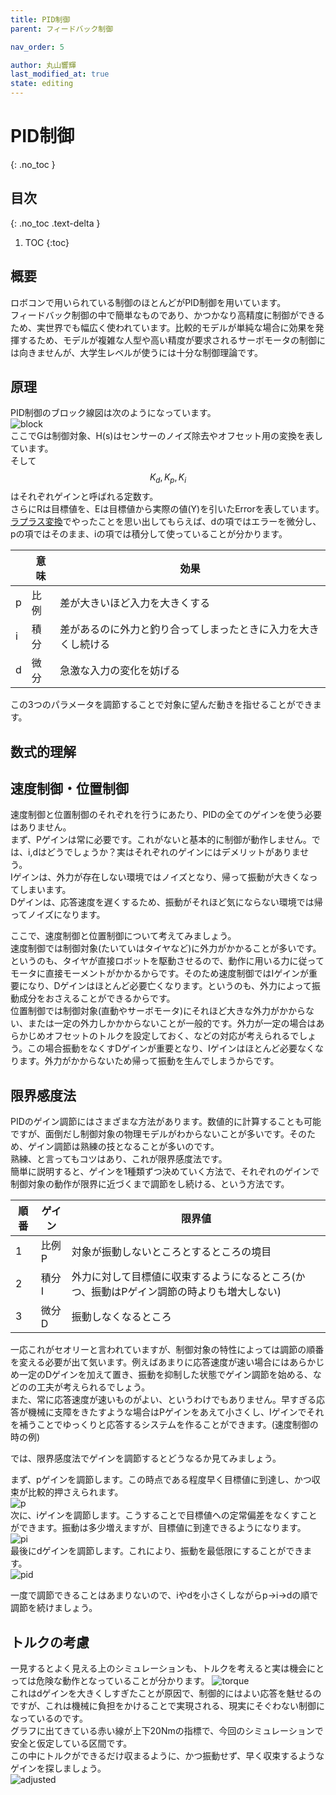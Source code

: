 ```yaml
---
title: PID制御
parent: フィードバック制御

nav_order: 5

author: 丸山響輝
last_modified_at: true
state: editing
---
```


# **PID制御**
{: .no_toc }

## 目次
{: .no_toc .text-delta }

1. TOC
{:toc}

## 概要
ロボコンで用いられている制御のほとんどがPID制御を用いています。  
フィードバック制御の中で簡単なものであり、かつかなり高精度に制御ができるため、実世界でも幅広く使われています。比較的モデルが単純な場合に効果を発揮するため、モデルが複雑な人型や高い精度が要求されるサーボモータの制御には向きませんが、大学生レベルが使うには十分な制御理論です。  

## 原理
PID制御のブロック線図は次のようになっています。  
![block](imgs/005_block.png)  
ここでGは制御対象、H(s)はセンサーのノイズ除去やオフセット用の変換を表しています。  
そして$$K_d, K_p, K_i$$はそれぞれゲインと呼ばれる定数す。  
さらにRは目標値を、Eは目標値から実際の値(Y)を引いたErrorを表しています。  
[ラプラス変換](../010_model/010_transfer_function)でやったことを思い出してもらえば、dの項ではエラーを微分し、pの項ではそのまま、iの項では積分して使っていることが分かります。  

||意味|効果|
|---|---|---|
|p|比例|差が大きいほど入力を大きくする|
|i|積分|差があるのに外力と釣り合ってしまったときに入力を大きくし続ける|
|d|微分|急激な入力の変化を妨げる|

この3つのパラメータを調節することで対象に望んだ動きを指せることができます。

## 数式的理解


## 速度制御・位置制御
速度制御と位置制御のそれぞれを行うにあたり、PIDの全てのゲインを使う必要はありません。  
まず、Pゲインは常に必要です。これがないと基本的に制御が動作しません。では、i,dはどうでしょうか？実はそれぞれのゲインにはデメリットがありませう。  
Iゲインは、外力が存在しない環境ではノイズとなり、帰って振動が大きくなってしまいます。  
Dゲインは、応答速度を遅くするため、振動がそれほど気にならない環境では帰ってノイズになります。  

ここで、速度制御と位置制御について考えてみましょう。  
速度制御では制御対象(たいていはタイヤなど)に外力がかかることが多いです。というのも、タイヤが直接ロボットを駆動させるので、動作に用いる力に従ってモータに直接モーメントがかかるからです。そのため速度制御ではIゲインが重要になり、Dゲインはほとんど必要亡くなります。というのも、外力によって振動成分をおさえることができるからです。  
位置制御では制御対象(直動やサーボモータ)にそれほど大きな外力がかからない、または一定の外力しかかからないことが一般的です。外力が一定の場合はあらかじめオフセットのトルクを設定しておく、などの対応が考えられるでしょう。この場合振動をなくすDゲインが重要となり、Iゲインはほとんど必要なくなります。外力がかからないため帰って振動を生んでしまうからです。

## 限界感度法
PIDのゲイン調節にはさまざまな方法があります。数値的に計算することも可能ですが、面倒だし制御対象の物理モデルがわからないことが多いです。そのため、ゲイン調節は熟練の技となることが多いのです。  
熟練、と言ってもコツはあり、これが限界感度法です。  
簡単に説明すると、ゲインを1種類ずつ決めていく方法で、それぞれのゲインで制御対象の動作が限界に近づくまで調節をし続ける、という方法です。  

|順番|ゲイン|限界値|
|---|---|---|
|1|比例P|対象が振動しないところとするところの境目|
|2|積分I|外力に対して目標値に収束するようになるところ(かつ、振動はPゲイン調節の時よりも増大しない)|
|3|微分D|振動しなくなるところ|

一応これがセオリーと言われていますが、制御対象の特性によっては調節の順番を変える必要が出て気います。例えばあまりに応答速度が速い場合にはあらかじめ一定のDゲインを加えて置き、振動を抑制した状態でゲイン調節を始める、などのの工夫が考えられるでしょう。  
また、常に応答速度が速いものがよい、というわけでもありません。早すぎる応答が機械に支障をきたすような場合はPゲインをあえて小さくし、Iゲインでそれを補うことでゆっくりと応答するシステムを作ることができます。(速度制御の時の例)  

では、限界感度法でゲインを調節するとどうなるか見てみましょう。  

まず、pゲインを調節します。この時点である程度早く目標値に到達し、かつ収束が比較的押さえられます。  
![p](imgs/005_p.png)   
次に、iゲインを調節します。こうすることで目標値への定常偏差をなくすことができます。振動は多少増えますが、目標値に到達できるようになります。  
![pi](imgs/005_pi.png)  
最後にdゲインを調節します。これにより、振動を最低限にすることができます。  
![pid](imgs/005_pid.png)  

一度で調節できることはあまりないので、iやdを小さくしながらp->i->dの順で調節を続けましょう。

## トルクの考慮
一見するとよく見える上のシミュレーションも、トルクを考えると実は機会にとっては危険な動作となっていることが分かります。
![torque](imgs/005_high_torque.png)  
これはdゲインを大きくしすぎたことが原因で、制御的にはよい応答を魅せるのですが、これは機械に負担をかけることで実現される、現実にそぐわない制御になっているのです。  
グラフに出てきている赤い線が上下20Nmの指標で、今回のシミュレーションで安全と仮定している区間です。  
この中にトルクができるだけ収まるように、かつ振動せず、早く収束するようなゲインを探しましょう。  
![adjusted](imgs/005_adjusted.png)  
